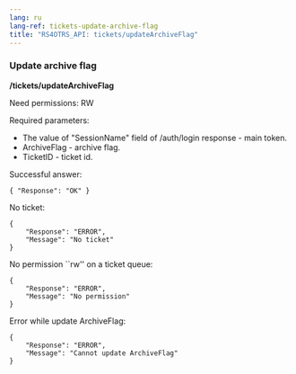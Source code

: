 ```yaml
---
lang: ru
lang-ref: tickets-update-archive-flag
title: "RS4OTRS_API: tickets/updateArchiveFlag"
---
```


### Update archive flag

**/tickets/updateArchiveFlag**

Need permissions: RW

Required parameters:

- The value of "SessionName" field of /auth/login response - main token.
- ArchiveFlag - archive flag.
- TicketID - ticket id.

Successful answer:

```
{ "Response": "OK" }
```

No ticket:

```
{
    "Response": "ERROR",
    "Message": "No ticket"
}
```

No permission ``rw'' on a ticket queue:

```
{
    "Response": "ERROR",
    "Message": "No permission"
}
```

Error while update ArchiveFlag:

```
{
    "Response": "ERROR",
    "Message": "Cannot update ArchiveFlag"
}
```
